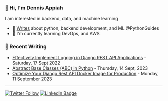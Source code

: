 ### 👋 Hi, I'm Dennis Appiah
I am interested in backend, data, and machine learning
- 📝 [Writes](https://medium.com/@GuidesPython) about python, backend development, and ML @PythonGuides
- 🌱 I'm currently learning DevOps, and AWS

### 📝 Recent Writing
* [Effectively Implement Logging in Django REST API Applications](https://medium.com/@GuidesPython/effectively-implement-logging-in-django-rest-api-applications-caa985a719bf) - Saturday, 17 Sept 2022
* [Abstract Base Classes (ABC) in Python](https://medium.com/@GuidesPython/abstract-base-classes-abc-in-python-b0e8412f0d95) - Thursday, 14 Sept, 2023
* [Optimize Your Django Rest API Docker Image for Production](https://medium.com/@GuidesPython/optimize-your-django-rest-api-docker-image-for-production-9c95e969f684) - Monday, 11 September 2023
--- 
[![Twitter Follow](https://img.shields.io/twitter/follow/dennisapiah?label=Follow&style=social)](https://twitter.com/dennisapiah)
[![Linkedin Badge](https://img.shields.io/badge/-LinkedIn-0e76a8?style=flat-square&logo=Linkedin&logoColor=white)](https://www.linkedin.com/in/dennisappiah)
